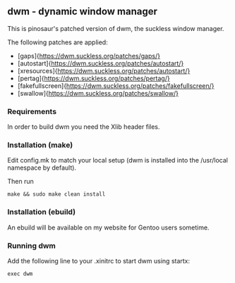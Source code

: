 ## dwm - dynamic window manager
This is pinosaur's patched version of dwm, the suckless window manager.

The following patches are applied:
- [gaps]{https://dwm.suckless.org/patches/gaps/}
- [autostart]{https://dwm.suckless.org/patches/autostart/}
- [xresources]{https://dwm.suckless.org/patches/autostart/}
- [pertag]{https://dwm.suckless.org/patches/pertag/}
- [fakefullscreen]{https://dwm.suckless.org/patches/fakefullscreen/}
- [swallow]{https://dwm.suckless.org/patches/swallow/}

### Requirements
In order to build dwm you need the Xlib header files.

### Installation (make)
Edit config.mk to match your local setup (dwm is installed into
the /usr/local namespace by default).

Then run
```
make && sudo make clean install
```

### Installation (ebuild)
An ebuild will be available on my website for Gentoo users sometime.

### Running dwm
Add the following line to your .xinitrc to start dwm using startx:
```
exec dwm
```
